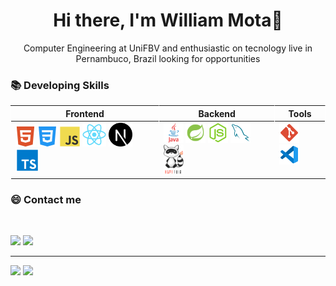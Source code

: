 <h1 align=center> Hi there, I'm William Mota👋 </h1>

<p align=center> Computer Engineering at UniFBV and enthusiastic on tecnology live in Pernambuco, Brazil looking for opportunities </p>


### 📚 Developing Skills
<table>
    <thead>
        <th style="border-right: .2px solid rgba(255, 255, 255, .5); border-left:.2px solid rgba(255, 255, 255, .5)"><center>Frontend</center></th>
        <th style="border-right: .2px solid rgba(255, 255, 255, .5)">Backend</th>
        <th style="border-right: .2px solid rgba(255, 255, 255, .5)"> Tools </th>
    </thead>
    <tbody>
        <td valign="top">
            <img src="./icons/html5.svg"
            width="32"
            />
            <img src="./icons/css3.svg"
            width="32"
            />
            <img src="./icons/javascript.svg" 
            width="32"
          />
            <img width="38" src="./icons/react.svg" alt="React"/>
            <img width="38" src="./icons/nextjs.svg" alt="Nextjs"/>
            <img width="38" src="./icons/typescript.svg" alt="Typescript"/>
        </td>
        <td valign="top">
            <img src="./icons/java.svg" 
            width="32"
            />
            <img src="./icons/icons8-spring-boot.svg" 
            width="32"
            />
            <img src="./icons/node.png" 
            width="32"
            />
            <img src="./icons/my-sql.svg"
            width="32"
            />
            <img src="./icons/hapi_fhir.png"
            width="32"
            />
        </td>
        <td valign="top">
            <img src="./icons/git.svg" 
            width="32"
            />
            <img src="./icons/vscode.svg" 
            width="32"
            />
        </td>
    </tbody>
</table>
 
### 😄 Contact me 
<br/>

<p align="left">
  <a href="mailto:williammota.david@gmail.com" alt="E-mail">
  <img src="https://img.shields.io/badge/-E--mail-FF0000?style=flat-square&labelColor=FF0000&logo=gmail&logoColor=white&link=mailto:williammota.david@gmail.com" /></a>

  <a href="https://www.linkedin.com/in/williamdlm/" target="_blank" alt="Linkedin">
  <img src="https://img.shields.io/badge/-Linkedin-0e76a8?style=flat-square&logo=Linkedin&logoColor=white&link=https://www.linkedin.com/in/williamdlm/"/></a>
</p>  

---

<div>
  <img height="200em" src="https://github-readme-stats.vercel.app/api/top-langs/?username=williamdlm&theme=vision-friendly-dark"/>

  <img height="200em" src="https://github-readme-stats.vercel.app/api?username=williamdlm&show_icons=true&count_private=true&theme=vision-friendly-dark"/>
<div>
